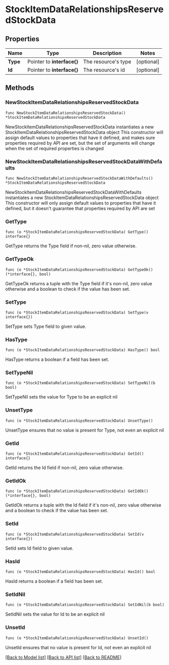 # StockItemDataRelationshipsReservedStockData

## Properties

Name | Type | Description | Notes
------------ | ------------- | ------------- | -------------
**Type** | Pointer to **interface{}** | The resource&#39;s type | [optional] 
**Id** | Pointer to **interface{}** | The resource&#39;s id | [optional] 

## Methods

### NewStockItemDataRelationshipsReservedStockData

`func NewStockItemDataRelationshipsReservedStockData() *StockItemDataRelationshipsReservedStockData`

NewStockItemDataRelationshipsReservedStockData instantiates a new StockItemDataRelationshipsReservedStockData object
This constructor will assign default values to properties that have it defined,
and makes sure properties required by API are set, but the set of arguments
will change when the set of required properties is changed

### NewStockItemDataRelationshipsReservedStockDataWithDefaults

`func NewStockItemDataRelationshipsReservedStockDataWithDefaults() *StockItemDataRelationshipsReservedStockData`

NewStockItemDataRelationshipsReservedStockDataWithDefaults instantiates a new StockItemDataRelationshipsReservedStockData object
This constructor will only assign default values to properties that have it defined,
but it doesn't guarantee that properties required by API are set

### GetType

`func (o *StockItemDataRelationshipsReservedStockData) GetType() interface{}`

GetType returns the Type field if non-nil, zero value otherwise.

### GetTypeOk

`func (o *StockItemDataRelationshipsReservedStockData) GetTypeOk() (*interface{}, bool)`

GetTypeOk returns a tuple with the Type field if it's non-nil, zero value otherwise
and a boolean to check if the value has been set.

### SetType

`func (o *StockItemDataRelationshipsReservedStockData) SetType(v interface{})`

SetType sets Type field to given value.

### HasType

`func (o *StockItemDataRelationshipsReservedStockData) HasType() bool`

HasType returns a boolean if a field has been set.

### SetTypeNil

`func (o *StockItemDataRelationshipsReservedStockData) SetTypeNil(b bool)`

 SetTypeNil sets the value for Type to be an explicit nil

### UnsetType
`func (o *StockItemDataRelationshipsReservedStockData) UnsetType()`

UnsetType ensures that no value is present for Type, not even an explicit nil
### GetId

`func (o *StockItemDataRelationshipsReservedStockData) GetId() interface{}`

GetId returns the Id field if non-nil, zero value otherwise.

### GetIdOk

`func (o *StockItemDataRelationshipsReservedStockData) GetIdOk() (*interface{}, bool)`

GetIdOk returns a tuple with the Id field if it's non-nil, zero value otherwise
and a boolean to check if the value has been set.

### SetId

`func (o *StockItemDataRelationshipsReservedStockData) SetId(v interface{})`

SetId sets Id field to given value.

### HasId

`func (o *StockItemDataRelationshipsReservedStockData) HasId() bool`

HasId returns a boolean if a field has been set.

### SetIdNil

`func (o *StockItemDataRelationshipsReservedStockData) SetIdNil(b bool)`

 SetIdNil sets the value for Id to be an explicit nil

### UnsetId
`func (o *StockItemDataRelationshipsReservedStockData) UnsetId()`

UnsetId ensures that no value is present for Id, not even an explicit nil

[[Back to Model list]](../README.md#documentation-for-models) [[Back to API list]](../README.md#documentation-for-api-endpoints) [[Back to README]](../README.md)


